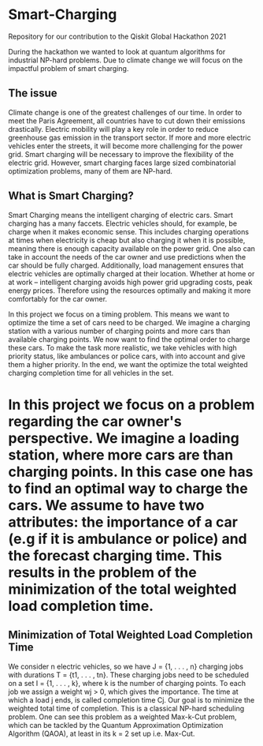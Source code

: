 # Smart-Charging
Repository for our contribution to the Qiskit Global Hackathon 2021

During the hackathon we wanted to look at quantum algorithms for industrial NP-hard problems. Due to climate change we will focus on the impactful problem of smart charging. 

## The issue
Climate change is one of the greatest challenges of our time. In order to meet the Paris Agreement, all countries have to cut down their emissions drastically. Electric mobility will play a key role in order to reduce greenhouse gas emission in the transport sector. If more and more electric vehicles enter the streets, it will become more challenging for the power grid. Smart charging will be necessary to improve the flexibility of the electric grid. However, smart charging faces large sized combinatorial optimization problems, many of them are NP-hard. 

## What is Smart Charging?
Smart Charging means the intelligent charging of electric cars. Smart charging has a many faccets. Electric vehicles should, for example, be charge when it makes economic sense. This includes charging operations at times when electricity is cheap but also charging it when it is possible, meaning there is enough capacity available on the power grid. One also can take in account the needs of the car owner and use predictions when the car should be fully charged. Additionally, load management ensures that electric vehicles are optimally charged at their location. Whether at home or at work – intelligent charging avoids high power grid upgrading costs, peak energy prices. Therefore using the resources optimally and making it more comfortably for the car owner.

In this project we focus on a timing problem. This means we want to optimize the time a set of cars need to be charged. We imagine a charging station with a various number of charging points and more cars than available charging points. We now want to find the optimal order to charge these cars. To make the task more realistic, we take vehicles with high priority status, like ambulances or police cars, with into account and give them a higher priority. In the end, we want the optimize the total weighted charging completion time for all vehicles in the set.
# In this project we focus on a problem regarding the car owner's perspective. We imagine a loading station, where more cars are than charging points. In this case one has to find an optimal way to charge the cars. We assume to have two attributes: the importance of a car (e.g if it is ambulance or police) and the forecast charging time. This results in the problem of the minimization of the total weighted load completion time.

## Minimization of Total Weighted Load Completion Time 
We consider  n electric vehicles, so we have J = {1, . . . , n} charging jobs with durations T = {t1, . . . , tn}. These charging jobs need to be scheduled on a set I = {1, . . . , k}, where k is the number of charging points. To each job we assign a weight wj > 0, which gives the importance. The time at which a load j ends, is called completion time Cj. Our goal is to minimize the weighted total time of completion.
This is a classical NP-hard scheduling problem. One can see this problem as a weighted Max-k-Cut problem, which can be tackled by the Quantum Approximation Optimization Algorithm (QAOA), at least in its k = 2 set up i.e. Max-Cut.
